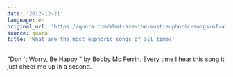 ```yaml
---
date: '2012-12-21'
language: en
original_url: 'https://quora.com/What-are-the-most-euphoric-songs-of-all-time/answer/Clément-Renaud'
source: quora
title: 'What are the most euphoric songs of all time?'
---
```


 "Don 't Worry, Be Happy " by Bobby Mc Ferrin. Every time I hear this
song it just cheer me up in a second. 
 
